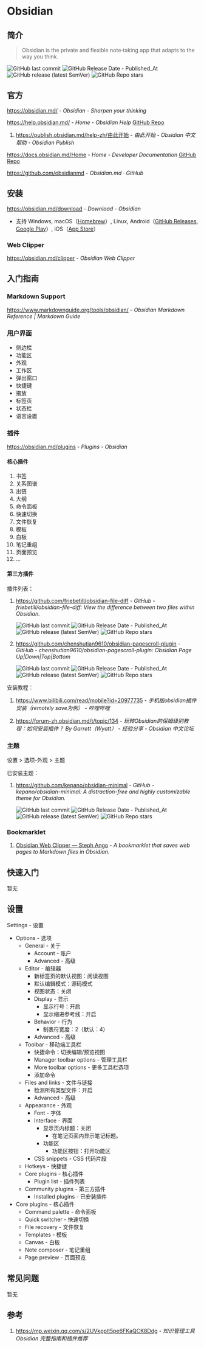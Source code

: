 # Obsidian

## 简介

> Obsidian is the private and flexible note‑taking app that adapts to the way you think.

![GitHub last commit](https://img.shields.io/github/last-commit/obsidianmd/obsidian-releases?logo=github&color=blue)
![GitHub Release Date - Published_At](https://img.shields.io/github/release-date/obsidianmd/obsidian-releases?display_date=published_at&logo=github)
![GitHub release (latest SemVer)](https://img.shields.io/github/v/release/obsidianmd/obsidian-releases?logo=github)
![GitHub Repo stars](https://img.shields.io/github/stars/obsidianmd/obsidian-releases?style=social)

## 官方

https://obsidian.md/ - *Obsidian - Sharpen your thinking*

https://help.obsidian.md/ - *Home - Obsidian Help* [GitHub Repo](https://github.com/obsidianmd/obsidian-help)
1. <https://publish.obsidian.md/help-zh/由此开始> - *由此开始 - Obsidian 中文帮助 - Obsidian Publish*

https://docs.obsidian.md/Home - *Home - Developer Documentation* [GitHub Repo](https://github.com/obsidianmd/obsidian-api)

https://github.com/obsidianmd - *Obsidian.md · GitHub*

## 安装

https://obsidian.md/download - *Download - Obsidian*

- 支持 Windows, macOS（[Homebrew](https://formulae.brew.sh/cask/obsidian)）, Linux, Android（[GitHub Releases](https://github.com/obsidianmd/obsidian-releases/releases/), [Google Play](https://play.google.com/store/apps/details?id=md.obsidian)）, iOS（[App Store](https://apps.apple.com/us/app/obsidian-connected-notes/id1557175442)）

### Web Clipper

https://obsidian.md/clipper - *Obsidian Web Clipper*

## 入门指南

### Markdown Support

https://www.markdownguide.org/tools/obsidian/ - *Obsidian Markdown Reference | Markdown Guide*

### 用户界面

- 侧边栏
- 功能区
- 外观
- 工作区
- 弹出窗口
- 快捷键
- 拖放
- 标签页
- 状态栏
- 语言设置

### 插件

https://obsidian.md/plugins - *Plugins - Obsidian*

#### 核心插件

1. 书签
2. 关系图谱
3. 出链
4. 大纲
5. 命令面板
6. 快速切换
7. 文件恢复
8. 模板
9. 白板
10. 笔记重组
11. 页面预览
12. ...

#### 第三方插件

插件列表：

1. https://github.com/friebetill/obsidian-file-diff - *GitHub - friebetill/obsidian-file-diff: View the difference between two files within Obsidian.*

    ![GitHub last commit](https://img.shields.io/github/last-commit/friebetill/obsidian-file-diff?logo=github&color=blue)
    ![GitHub Release Date - Published_At](https://img.shields.io/github/release-date/friebetill/obsidian-file-diff?display_date=published_at&logo=github)
    ![GitHub release (latest SemVer)](https://img.shields.io/github/v/release/friebetill/obsidian-file-diff?logo=github)
    ![GitHub Repo stars](https://img.shields.io/github/stars/friebetill/obsidian-file-diff?style=social)

2. https://github.com/chenshutian9610/obsidian-pagescroll-plugin - *GitHub - chenshutian9610/obsidian-pagescroll-plugin: Obsidian Page Up|Down|Top|Bottom*

    ![GitHub last commit](https://img.shields.io/github/last-commit/chenshutian9610/obsidian-pagescroll-plugin?logo=github&color=blue)
    ![GitHub Release Date - Published_At](https://img.shields.io/github/release-date/chenshutian9610/obsidian-pagescroll-plugin?display_date=published_at&logo=github)
    ![GitHub release (latest SemVer)](https://img.shields.io/github/v/release/chenshutian9610/obsidian-pagescroll-plugin?logo=github)
    ![GitHub Repo stars](https://img.shields.io/github/stars/chenshutian9610/obsidian-pagescroll-plugin?style=social)

安装教程：

1. https://www.bilibili.com/read/mobile?id=20977735 - *手机版obsidian插件安装（remotely save为例） - 哔哩哔哩*

2. https://forum-zh.obsidian.md/t/topic/134 - *玩转Obsidian的保姆级别教程：如何安装插件？ By Garrett（Wyatt） - 经验分享 - Obsidian 中文论坛*

### 主题

设置 > 选项-外观 > 主题

已安装主题：

1. https://github.com/kepano/obsidian-minimal - *GitHub - kepano/obsidian-minimal: A distraction-free and highly customizable theme for Obsidian.*

    ![GitHub last commit](https://img.shields.io/github/last-commit/kepano/obsidian-minimal?logo=github&color=blue)
    ![GitHub Release Date - Published_At](https://img.shields.io/github/release-date/kepano/obsidian-minimal?display_date=published_at&logo=github)
    ![GitHub release (latest SemVer)](https://img.shields.io/github/v/release/kepano/obsidian-minimal?logo=github)
    ![GitHub Repo stars](https://img.shields.io/github/stars/kepano/obsidian-minimal?style=social)

### Bookmarklet

1. [Obsidian Web Clipper &mdash; Steph Ango](https://stephango.com/obsidian-web-clipper) - *A bookmarklet that saves web pages to Markdown files in Obsidian.*

## 快速入门

暂无

## 设置

Settings - 设置
- Options - 选项
  - General - 关于
    - Account - 账户
    - Advanced - 高级
  - Editor - 编辑器
    - 新标签页的默认视图：阅读视图
    - 默认编辑模式：源码模式
    - 视图状态：关闭
    - Display - 显示
      - 显示行号：开启
      - 显示缩进参考线：开启
    - Behavior - 行为
      - 制表符宽度：2（默认：4）
    - Advanced - 高级
  - Toolbar - 移动端工具栏
    - 快捷命令：切换编辑/预览视图
    - Manager toolbar options - 管理工具栏
    - More toolbar options - 更多工具栏选项
    - 添加命令
  - Files and links - 文件与链接
    - 检测所有类型文件：开启
    - Advanced - 高级
  - Appearance - 外观
    - Font - 字体
    - Interface - 界面
        - 显示页内标题：关闭
            - 在笔记页面内显示笔记标题。
        - 功能区
            - 功能区按钮：打开功能区
    - CSS snippets - CSS 代码片段
  - Hotkeys - 快捷键
  - Core plugins - 核心插件
    - Plugin list - 插件列表
  - Community plugins - 第三方插件
    - Installed plugins - 已安装插件
- Core plugins - 核心插件
  - Command palette - 命令面板
  - Quick switcher - 快速切换
  - File recovery - 文件恢复
  - Templates - 模板
  - Canvas - 白板
  - Note composer - 笔记重组
  - Page preview - 页面预览

## 常见问题

暂无

## 参考

1. https://mp.weixin.qq.com/s/2UVkpplt5pe6FKaQCK8Ddg - *知识管理工具 Obsidian 完整指南和插件推荐*

